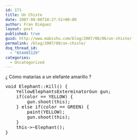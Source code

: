 ```yaml
---
id: 171
title: Un Chiste
date: 2007-08-06T10:27:51+00:00
author: Fran Diéguez
layout: post
published: true
guid: http://www.mabishu.com/blog/2007/08/06/un-chiste/
permalink: /blog/2007/08/un-chiste/
dsq_thread_id:
  - "654483129"
categories:
  - Uncategorized
---
```

¿ Cómo matarías a un elefante amarillo ?
<pre lang="C++">void Elephant::Kill() {
	YellowElephantsExterminatorGun gun;
	if(color == YELLOW) {
		gun.shoot(this);
	} else if(color == GREEN) {
		paint(YELLOW);
		gun.shoot(this);
	}
	this-&gt;~Elephant();
}</pre>
